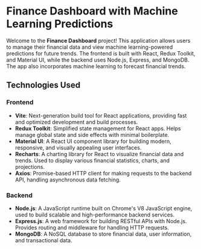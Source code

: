 # Finance Dashboard with Machine Learning Predictions

Welcome to the **Finance Dashboard** project! This application allows users to manage their financial data and view machine learning-powered predictions for future trends. The frontend is built with React, Redux Toolkit, and Material UI, while the backend uses Node.js, Express, and MongoDB. The app also incorporates machine learning to forecast financial trends.


## Technologies Used

### Frontend

- **Vite**: Next-generation build tool for React applications, providing fast and optimized development and build processes.
- **Redux Toolkit**: Simplified state management for React apps. Helps manage global state and side effects with minimal boilerplate.
- **Material UI**: A React UI component library for building modern, responsive, and visually appealing user interfaces.
- **Recharts**: A charting library for React to visualize financial data and trends. Used to display various financial statistics, charts, and projections.
- **Axios**: Promise-based HTTP client for making requests to the backend API, handling asynchronous data fetching.

### Backend

- **Node.js**: A JavaScript runtime built on Chrome's V8 JavaScript engine, used to build scalable and high-performance backend services.
- **Express.js**: A web framework for building RESTful APIs with Node.js. Provides routing and middleware for handling HTTP requests.
- **MongoDB**: A NoSQL database to store financial data, user information, and transactional data.

